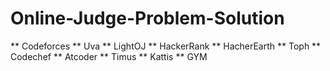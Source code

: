    Online-Judge-Problem-Solution
 ==================================
** Codeforces
** Uva
** LightOJ
** HackerRank
** HacherEarth
** Toph
** Codechef
** Atcoder
** Timus
** Kattis
** GYM
